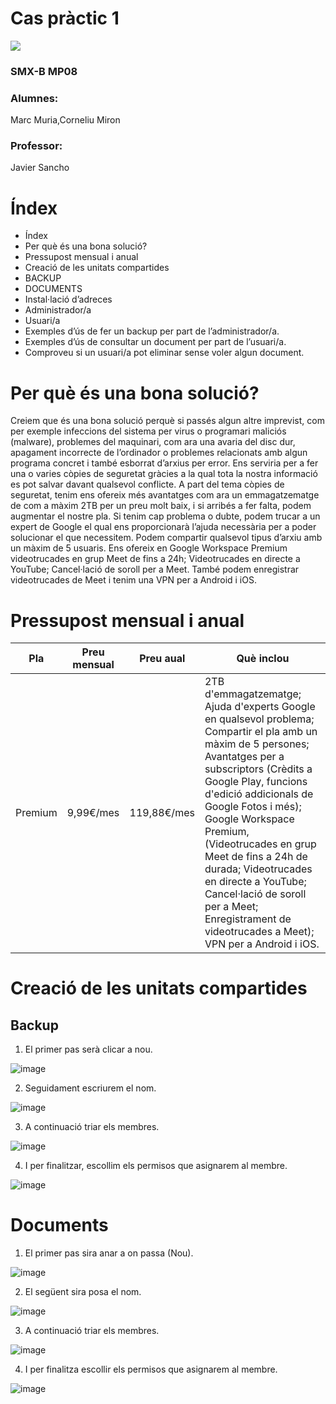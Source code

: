 # Cas pràctic 1
![](fotodrive.png)


### SMX-B MP08

### Alumnes:
Marc Muria,Corneliu Miron

### Professor:
Javier Sancho



# Índex
* Índex	
* Per què és una bona solució?	
* Pressupost mensual i anual	
* Creació de les unitats compartides	
* BACKUP	
* DOCUMENTS	
* Instal·lació d’adreces	
* Administrador/a	
* Usuari/a	
* Exemples d’ús de fer un backup per part de l’administrador/a.	
* Exemples d’ús de consultar un document per part de l’usuari/a.	
* Comproveu si un usuari/a pot eliminar sense voler algun document.





# Per què és una bona solució?

Creiem que és una bona solució perquè si passés algun altre imprevist, com per exemple infeccions del sistema per virus o programari maliciós (malware), problemes del maquinari, com ara una avaria del disc dur, apagament incorrecte de l’ordinador o problemes relacionats amb algun programa concret i també esborrat d’arxius per error. Ens serviria per a fer una o varies còpies de seguretat gràcies a la qual tota la nostra informació es pot salvar davant qualsevol conflicte. 
A part del tema còpies de seguretat, tenim ens ofereix més avantatges com ara un emmagatzematge de com a màxim 2TB per un preu molt baix, i si arribés a fer falta, podem augmentar el nostre pla. 
Si tenim cap problema o dubte, podem trucar a un expert de Google el qual ens proporcionarà l’ajuda necessària per a poder solucionar el que necessitem. 
Podem compartir qualsevol tipus d’arxiu amb un màxim de 5 usuaris. 
Ens ofereix en Google Workspace Premium videotrucades en grup Meet de fins a 24h; Videotrucades en directe a YouTube; Cancel·lació de soroll per a Meet.
També podem enregistrar videotrucades de Meet i tenim una VPN per a Android i iOS.





# Pressupost mensual i anual

| Pla | Preu mensual | Preu aual | Què inclou |
| ----------- | ----------- | ----------- | ----------- |
| Premium | 9,99€/mes | 119,88€/mes | 2TB d'emmagatzematge; Ajuda d'experts Google en qualsevol problema; Compartir el pla amb un màxim de 5 persones; Avantatges per a subscriptors (Crèdits a Google Play, funcions d'edició addicionals de Google Fotos i més); Google Workspace Premium, (Videotrucades en grup Meet de fins a 24h de durada; Videotrucades en directe a YouTube; Cancel·lació de soroll per a Meet; Enregistrament de videotrucades a Meet); VPN per a Android i iOS. |





# Creació de les unitats compartides

## Backup

1. El primer pas serà clicar a nou.

![image](backup-1.png)

2. Seguidament escriurem el nom.

![image](Backup-2.png)

3. A continuació triar els membres. 

![image](Backup-3.png)

4. I per finalitzar, escollim els permisos que asignarem al membre. 

![image](Backup-4.png)




# Documents

1. El primer pas sira anar a on passa (Nou).

![image](Documents-1.png)

2. El següent sira posa el nom.

![image](Documents-2.png)

3. A continuació triar els membres. 

![image](Documents-3.png)

4. I per finalitza escollir els permisos que asignarem al membre. 

![image](Documents-4.png)

